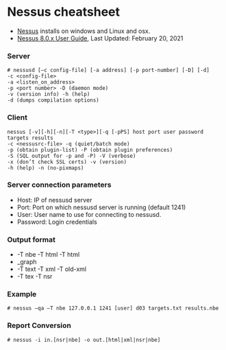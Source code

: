 # Nessus cheatsheet

* [Nessus](https://www.tenable.com/products/nessus) installs on windows and Linux and osx. 
* [Nessus 8.0.x User Guide](https://docs.tenable.com/nessus/8_0/Content/Resources/PDF/Nessus_8_0.pdf), Last Updated: February 20, 2021

### Server

    # nessusd [–c config-file] [-a address] [-p port-number] [-D] [-d]
    -c <config-file> 
    -a <listen_on_address>
    -p <port number> -D (daemon mode)
    -v (version info) -h (help)
    -d (dumps compilation options)

### Client

    nessus [-v][-h][-n][-T <type>][-q [-pPS] host port user password targets results
    -c <nessusrc-file> -q (quiet/batch mode)
    -p (obtain plugin-list) -P (obtain plugin preferences)
    -S (SQL output for -p and -P) -V (verbose)
    -x (don’t check SSL certs) -v (version)
    -h (help) -n (no-pixmaps)

### Server connection parameters
* Host: IP of nessusd server
* Port: Port on which nessusd server is running (default 1241)
* User: User name to use for connecting to nessusd.
* Password: Login credentials

### Output format
* -T nbe -T html -T html
* _graph
* -T text -T xml -T old-xml
* -T tex -T nsr

### Example

    # nessus –qa –T nbe 127.0.0.1 1241 [user] d03 targets.txt results.nbe

### Report Conversion

    # nessus -i in.[nsr|nbe] -o out.[html|xml|nsr|nbe]


